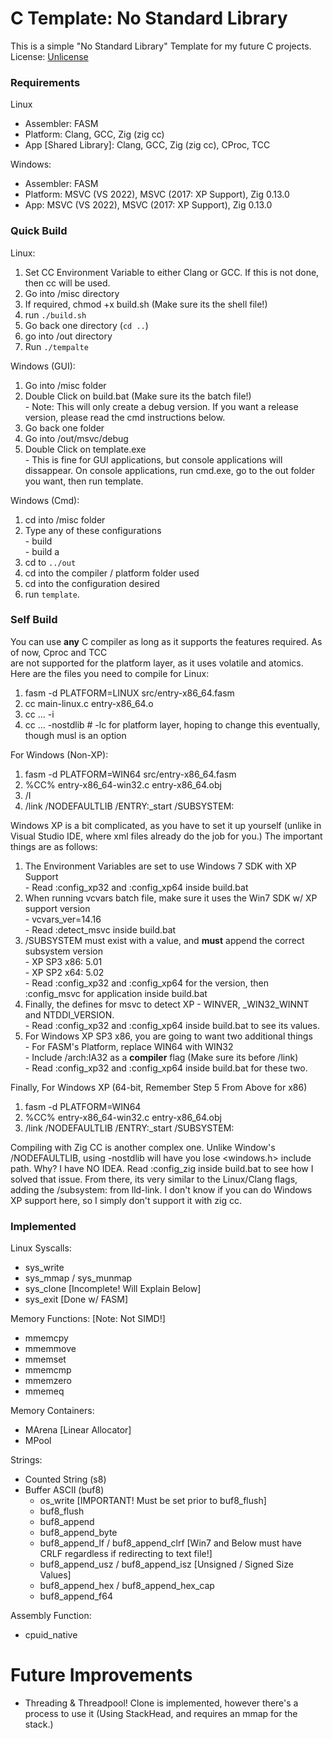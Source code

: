 # C Template: No Standard Library  

This is a simple "No Standard Library" Template for my future C projects.  
License: [Unlicense](https://unlicense.org/)  

### Requirements  

Linux
  - Assembler: FASM
  - Platform: Clang, GCC, Zig \(zig cc\)
  - App \[Shared Library\]: Clang, GCC, Zig \(zig cc\), CProc, TCC

Windows:
  - Assembler: FASM
  - Platform: MSVC (VS 2022), MSVC (2017: XP Support), Zig 0.13.0  
  - App: MSVC (VS 2022), MSVC (2017: XP Support), Zig 0.13.0

### Quick Build
Linux:
  1. Set CC Environment Variable to either Clang or GCC. If this is not done, then cc will be used.
  2. Go into /misc directory
  3. If required, chmod +x build.sh (Make sure its the shell file!)
  4. run `./build.sh`
  5. Go back one directory (`cd ..`)
  6. go into /out directory
  7. Run `./tempalte`

Windows (GUI):
  1. Go into /misc folder
  2. Double Click on build.bat (Make sure its the batch file!)  
    - Note: This will only create a debug version. If you want a release version, please read the cmd
            instructions below.
  3. Go back one folder
  4. Go into /out/msvc/debug
  5. Double Click on template.exe  
    - This is fine for GUI applications, but console applications will dissappear.
      On console applications, run cmd.exe, go to the out folder you want, then
      run template.

Windows (Cmd):
  1. cd into /misc folder
  2. Type any of these configurations  
    - build  
    - build a  
  3. cd to `../out`
  4. cd into the compiler / platform folder used
  5. cd into the configuration desired
  6. run `template`.

### Self Build
You can use **any** C compiler as long as it supports the features required. As of now, Cproc and TCC  
are not supported for the platform layer, as it uses volatile and atomics. Here are the files you need
to compile for Linux:
  1. fasm -d PLATFORM=LINUX src/entry-x86_64.fasm
  2. cc main-linux.c entry-x86_64.o
  3. cc ... -i <include>
  5. cc ... -nostdlib # -lc for platform layer, hoping to change this eventually, though musl is an option

For Windows (Non-XP):
  1. fasm -d PLATFORM=WIN64 src/entry-x86_64.fasm
  2. %CC% entry-x86_64-win32.c entry-x86_64.obj
  3. /I <Include Dir>
  4. /link /NODEFAULTLIB /ENTRY:_start /SUBSYSTEM:<subsystem>

Windows XP is a bit complicated, as you have to set it up yourself (unlike in Visual Studio IDE, where
xml files already do the job for you.) The important things are as follows:
  1. The Environment Variables are set to use Windows 7 SDK with XP Support  
    - Read :config_xp32 and :config_xp64 inside build.bat  
  2. When running vcvars batch file, make sure it uses the Win7 SDK w/ XP support version  
    - vcvars_ver=14.16  
    - Read :detect_msvc inside build.bat  
  3. /SUBSYSTEM must exist with a value, and **must** append the correct subsystem version  
    - XP SP3 x86: 5.01  
    - XP SP2 x64: 5.02  
    - Read :config_xp32 and :config_xp64 for the version, then :config_msvc for application inside build.bat  
  4. Finally, the defines for msvc to detect XP
    - WINVER, _WIN32_WINNT and NTDDI_VERSION.  
    - Read :config_xp32 and :config_xp64 inside build.bat to see its values.  
  5. For Windows XP SP3 x86, you are going to want two additional things  
    - For FASM's Platform, replace WIN64 with WIN32  
    - Include /arch:IA32 as a **compiler** flag (Make sure its before /link)  
    - Read :config_xp32 and :config_xp64 inside build.bat for these two.

Finally, For Windows XP \(64-bit, Remember Step 5 From Above for x86\)
  1. fasm -d PLATFORM=WIN64
  2. %CC% entry-x86_64-win32.c entry-x86_64.obj
  3. /link /NODEFAULTLIB /ENTRY:_start /SUBSYSTEM:<subsystem>

Compiling with Zig CC is another complex one. Unlike Window's /NODEFAULTLIB, using -nostdlib will have you
lose <windows.h> include path. Why? I have NO IDEA. Read :config_zig inside build.bat to see how I solved
that issue. From there, its very similar to the Linux/Clang flags, adding the /subsystem:<subsystem> from
lld-link. I don't know if you can do Windows XP support here, so I simply don't support it with zig cc.  

### Implemented
Linux Syscalls:
  - sys_write
  - sys_mmap / sys_munmap
  - sys_clone \[Incomplete! Will Explain Below\]
  - sys_exit \[Done w/ FASM\]  

Memory Functions: \[Note: Not SIMD!\]
  - mmemcpy
  - mmemmove
  - mmemset
  - mmemcmp
  - mmemzero
  - mmemeq

Memory Containers:
  - MArena \[Linear Allocator\]
  - MPool

Strings:
  - Counted String (s8)
  - Buffer ASCII (buf8)
    - os_write \[IMPORTANT! Must be set prior to buf8_flush\]
    - buf8_flush
    - buf8_append
    - buf8_append_byte
    - buf8_append_lf / buf8_append_clrf \[Win7 and Below must have CRLF regardless if redirecting to text file!\]
    - buf8_append_usz / buf8_append_isz \[Unsigned / Signed Size Values\]
    - buf8_append_hex / buf8_append_hex_cap
    - buf8_append_f64

Assembly Function:
  - cpuid_native

# Future Improvements
  - Threading & Threadpool! Clone is implemented, however there's a process to use it (Using StackHead, and requires an mmap for the stack.)
